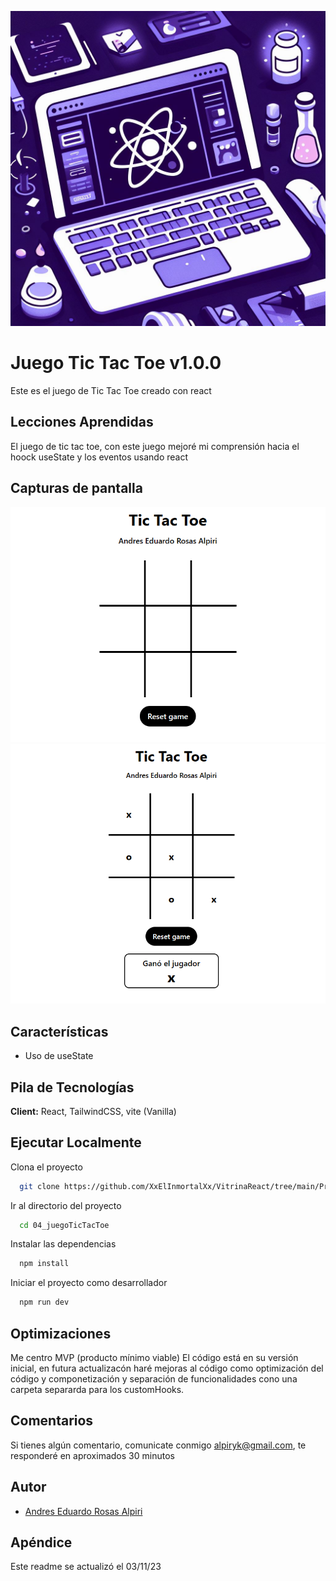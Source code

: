 ![Logo](../../logovitrinareact.jpg)


# Juego Tic Tac Toe v1.0.0

Este es el juego de Tic Tac Toe creado con react

## Lecciones Aprendidas

El juego de tic tac toe, con este juego mejoré mi comprensión hacia el hoock useState y los eventos usando react 

## Capturas de pantalla

![App Screenshot](./sourceReadme/tictactoe.png 'gatito generado 1')
![App Screenshot](./sourceReadme/tictactoe2.png 'gatito generado 2')


## Características

- Uso de useState


## Pila de Tecnologías

**Client:** React, TailwindCSS, vite (Vanilla)

## Ejecutar Localmente

Clona el proyecto

```bash
  git clone https://github.com/XxElInmortalXx/VitrinaReact/tree/main/Proyectos/04_juegoTicTacToe
```

Ir al directorio del proyecto

```bash
  cd 04_juegoTicTacToe
```

Instalar las dependencias

```bash
  npm install
```

Iniciar el proyecto como desarrollador

```bash
  npm run dev
```

## Optimizaciones

Me centro MVP (producto mínimo viable) El código está en su versión inicial, en futura actualizacón haré mejoras al código como optimización del código y componetización y separación de funcionalidades cono una carpeta separarda para los customHooks.

## Comentarios

Si tienes algún comentario, comunicate conmigo alpiryk@gmail.com, te responderé en aproximados 30 minutos

## Autor

- [Andres Eduardo Rosas Alpiri](https://github.com/XxElInmortalXx)

## Apéndice

Este readme se actualizó el 03/11/23
